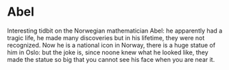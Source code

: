 # Abel

Interesting tidbit on the Norwegian mathematician Abel: he apparently
had a tragic life, he made many discoveries but in his lifetime, they
were not recognized. Now he is a national icon in Norway, there is a
huge statue of him in Oslo: but the joke is, since noone knew what he
looked like, they made the statue so big that you cannot see his face
when you are near it.


